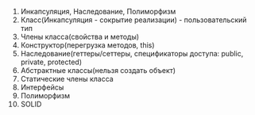 1) Инкапсуляция, Наследование, Полиморфизм
2) Класс(Инкапсуляция - сокрытие реализации) - пользовательский тип
3) Члены класса(свойства и методы)
4) Конструктор(перегрузка методов, this)
5) Наследование(геттеры/сеттеры, спецификаторы доступа: public, private, protected)
6) Абстрактные классы(нельзя создать объект)
7) Статические члены класса
8) Интерфейсы
9) Полиморфизм
10) SOLID
